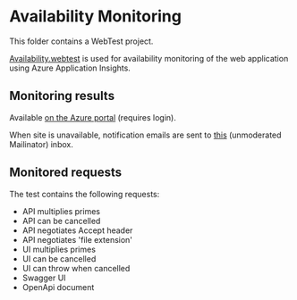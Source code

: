 # Availability Monitoring

This folder contains a WebTest project.

[Availability.webtest](https://github.com/langsamu/PrimeMultiplication/blob/master/PrimeMultiplication.Availability/Availability.webtest) is used for availability monitoring of the web application using Azure Application Insights.

## Monitoring results
Available [on the Azure portal](https://portal.azure.com/#resource/subscriptions/d40c53cc-9981-4d98-a471-35df02d0bdc7/resourceGroups/PrimeMultiplication/providers/microsoft.insights/components/PrimeMultiplication/availability) (requires login).

When site is unavailable, notification emails are sent to [this](https://www.mailinator.com/v3/index.jsp?query=avastprimemultiplication) (unmoderated Mailinator) inbox.

## Monitored requests
The test contains the following requests:
- API multiplies primes
- API can be cancelled
- API negotiates Accept header
- API negotiates 'file extension'
- UI multiplies primes
- UI can be cancelled
- UI can throw when cancelled
- Swagger UI
- OpenApi document
